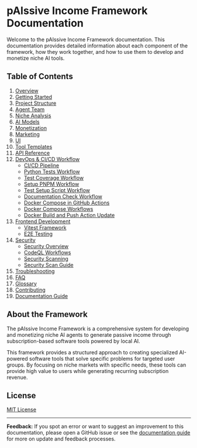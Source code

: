 # pAIssive Income Framework Documentation

Welcome to the pAIssive Income Framework documentation. This documentation provides detailed information about each component of the framework, how they work together, and how to use them to develop and monetize niche AI tools.

## Table of Contents

1. [Overview](overview.md)
2. [Getting Started](getting-started.md)
3. [Project Structure](project-structure.md)
4. [Agent Team](agent-team.md)
5. [Niche Analysis](niche-analysis.md)
6. [AI Models](ai-models.md)
7. [Monetization](monetization.md)
8. [Marketing](marketing.md)
9. [UI](ui.md)
10. [Tool Templates](tool-templates.md)
11. [API Reference](api-reference.md)
12. [DevOps & CI/CD Workflow](devops-workflow.md)
    - [CI/CD Pipeline](ci_cd_pipeline.md)
    - [Python Tests Workflow](github_actions_test_workflow.md)
    - [Test Coverage Workflow](test-coverage-workflow.md)
    - [Setup PNPM Workflow](ci_cd/setup-pnpm.md)
    - [Test Setup Script Workflow](ci_cd/test-setup-script.md)
    - [Documentation Check Workflow](documentation-check-workflow.md)
    - [Docker Compose in GitHub Actions](github-actions-docker-compose.md)
    - [Docker Compose Workflows](docker-compose-workflows.md)
    - [Docker Build and Push Action Update](docker-build-push-action-update.md)
13. [Frontend Development](frontend/)
    - [Vitest Framework](frontend/vitest-framework.md)
    - [E2E Testing](frontend/e2e-testing.md)
14. [Security](security/)
    - [Security Overview](security.md)
    - [CodeQL Workflows](security/codeql_workflows.md)
    - [Security Scanning](security_scanning.md)
    - [Security Scan Guide](security_scan_guide.md)
15. [Troubleshooting](troubleshooting.md)
16. [FAQ](faq.md)
17. [Glossary](glossary.md)
18. [Contributing](contributing.md)
19. [Documentation Guide](documentation-guide.md)

## About the Framework

The pAIssive Income Framework is a comprehensive system for developing and monetizing niche AI agents to generate passive income through subscription-based software tools powered by local AI.

This framework provides a structured approach to creating specialized AI-powered software tools that solve specific problems for targeted user groups. By focusing on niche markets with specific needs, these tools can provide high value to users while generating recurring subscription revenue.

## License

[MIT License](../LICENSE)

---

**Feedback:**
If you spot an error or want to suggest an improvement to this documentation, please open a GitHub issue or see the [documentation guide](documentation-guide.md) for more on update and feedback processes.
